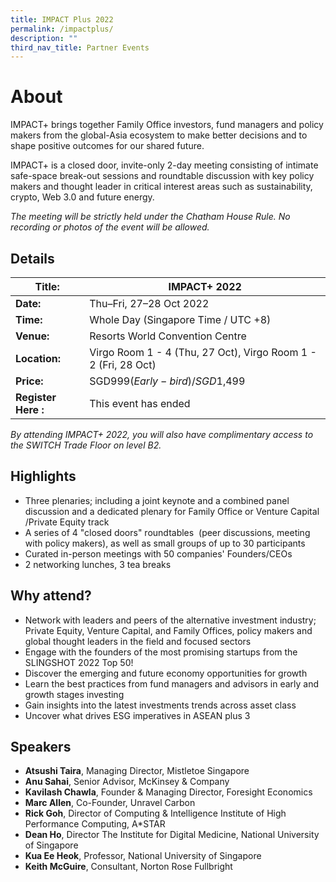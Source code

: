 ```yaml
---
title: IMPACT Plus 2022
permalink: /impactplus/
description: ""
third_nav_title: Partner Events
---
```

# **About**
IMPACT+ brings together Family Office investors, fund managers and policy makers from the global-Asia ecosystem to make better decisions and to shape positive outcomes for our shared future. 

IMPACT+ is a closed door, invite-only 2-day meeting consisting of intimate safe-space break-out sessions and roundtable discussion with key policy makers and thought leader in critical interest areas such as sustainability, crypto, Web 3.0 and future energy.

*The meeting will be strictly held under the Chatham House Rule. No recording or photos of the event will be allowed.*

## **Details**

| **Title:** | IMPACT+ 2022 |
| -------- | -------- |
|**Date:** | Thu–Fri, 27–28 Oct 2022 |
| **Time:**    | Whole Day (Singapore Time / UTC +8) |
|**Venue:** | Resorts World Convention Centre |
|**Location:** | Virgo Room 1 - 4 (Thu, 27 Oct), Virgo Room 1 - 2 (Fri, 28 Oct) |
|**Price:** | SGD$999 (Early-bird) / SGD$1,499 |
|**Register Here :** | This event has ended |

*By attending IMPACT+ 2022, you will also have complimentary access to the SWITCH Trade Floor on level B2.*

## **Highlights**
* Three plenaries; including a joint keynote and a combined panel discussion and a dedicated plenary for Family Office or Venture Capital /Private Equity track
* A series of 4 "closed doors" roundtables  (peer discussions, meeting with policy makers), as well as small groups of up to 30 participants
* Curated in-person meetings with 50 companies' Founders/CEOs
* 2 networking lunches, 3 tea breaks


## **Why attend?**
* Network with leaders and peers of the alternative investment industry; Private Equity, Venture Capital, and Family Offices, policy makers and global thought leaders in the field and focused sectors
* Engage with the founders of the most promising startups from the SLINGSHOT 2022 Top 50!
* Discover the emerging and future economy opportunities for growth
* Learn the best practices from fund managers and advisors in early and growth stages investing
* Gain insights into the latest investments trends across asset class
* Uncover what drives ESG imperatives in ASEAN plus 3

## **Speakers**
* **Atsushi Taira**, Managing Director, Mistletoe Singapore 
* **Anu Sahai**, Senior Advisor, McKinsey & Company 
* **Kavilash Chawla**, Founder & Managing Director, Foresight Economics
* **Marc Allen**, Co-Founder, Unravel Carbon
* **Rick Goh**, Director of Computing & Intelligence Institute of High Performance Computing, A*STAR
* **Dean Ho**, Director The Institute for Digital Medicine, National University of Singapore 
* **Kua Ee Heok**, Professor, National University of Singapore 
* **Keith McGuire**, Consultant, Norton Rose Fullbright